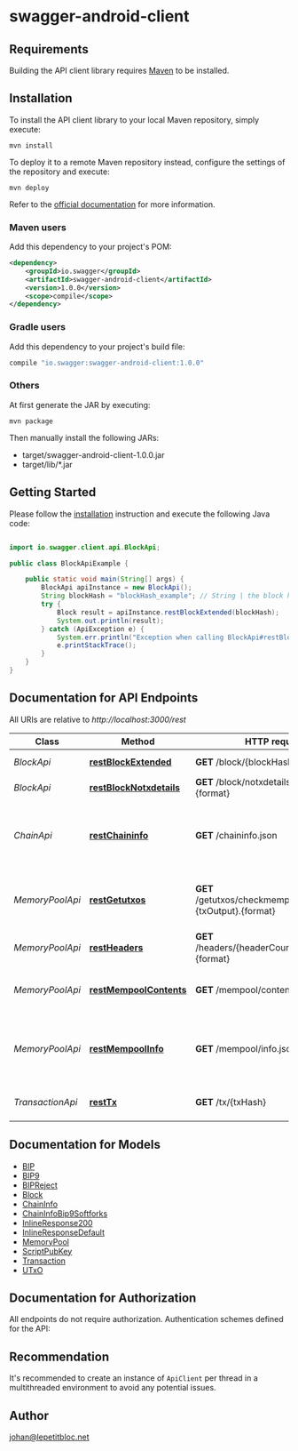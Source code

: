 # swagger-android-client

## Requirements

Building the API client library requires [Maven](https://maven.apache.org/) to be installed.

## Installation

To install the API client library to your local Maven repository, simply execute:

```shell
mvn install
```

To deploy it to a remote Maven repository instead, configure the settings of the repository and execute:

```shell
mvn deploy
```

Refer to the [official documentation](https://maven.apache.org/plugins/maven-deploy-plugin/usage.html) for more information.

### Maven users

Add this dependency to your project's POM:

```xml
<dependency>
    <groupId>io.swagger</groupId>
    <artifactId>swagger-android-client</artifactId>
    <version>1.0.0</version>
    <scope>compile</scope>
</dependency>
```

### Gradle users

Add this dependency to your project's build file:

```groovy
compile "io.swagger:swagger-android-client:1.0.0"
```

### Others

At first generate the JAR by executing:

    mvn package

Then manually install the following JARs:

* target/swagger-android-client-1.0.0.jar
* target/lib/*.jar

## Getting Started

Please follow the [installation](#installation) instruction and execute the following Java code:

```java

import io.swagger.client.api.BlockApi;

public class BlockApiExample {

    public static void main(String[] args) {
        BlockApi apiInstance = new BlockApi();
        String blockHash = "blockHash_example"; // String | the block hash
        try {
            Block result = apiInstance.restBlockExtended(blockHash);
            System.out.println(result);
        } catch (ApiException e) {
            System.err.println("Exception when calling BlockApi#restBlockExtended");
            e.printStackTrace();
        }
    }
}

```

## Documentation for API Endpoints

All URIs are relative to *http://localhost:3000/rest*

Class | Method | HTTP request | Description
------------ | ------------- | ------------- | -------------
*BlockApi* | [**restBlockExtended**](docs/BlockApi.md#restBlockExtended) | **GET** /block/{blockHash} | Get block by hash.
*BlockApi* | [**restBlockNotxdetails**](docs/BlockApi.md#restBlockNotxdetails) | **GET** /block/notxdetails/{blockHash}.{format} | Get block by hash.
*ChainApi* | [**restChaininfo**](docs/ChainApi.md#restChaininfo) | **GET** /chaininfo.json | Returns various state info regarding block chain processing.
*MemoryPoolApi* | [**restGetutxos**](docs/MemoryPoolApi.md#restGetutxos) | **GET** /getutxos/checkmempool/{txHash}-{txOutput}.{format} | Returns Unspent Transaction (TX) Outputs
*MemoryPoolApi* | [**restHeaders**](docs/MemoryPoolApi.md#restHeaders) | **GET** /headers/{headerCount}/{blockHash}.{format} | Returns headers.
*MemoryPoolApi* | [**restMempoolContents**](docs/MemoryPoolApi.md#restMempoolContents) | **GET** /mempool/contents.json | Returns transactions in the TX mempool.
*MemoryPoolApi* | [**restMempoolInfo**](docs/MemoryPoolApi.md#restMempoolInfo) | **GET** /mempool/info.json | Returns various information about the TX mempool.
*TransactionApi* | [**restTx**](docs/TransactionApi.md#restTx) | **GET** /tx/{txHash} | Get transaction by hash.


## Documentation for Models

 - [BIP](docs/BIP.md)
 - [BIP9](docs/BIP9.md)
 - [BIPReject](docs/BIPReject.md)
 - [Block](docs/Block.md)
 - [ChainInfo](docs/ChainInfo.md)
 - [ChainInfoBip9Softforks](docs/ChainInfoBip9Softforks.md)
 - [InlineResponse200](docs/InlineResponse200.md)
 - [InlineResponseDefault](docs/InlineResponseDefault.md)
 - [MemoryPool](docs/MemoryPool.md)
 - [ScriptPubKey](docs/ScriptPubKey.md)
 - [Transaction](docs/Transaction.md)
 - [UTxO](docs/UTxO.md)


## Documentation for Authorization

All endpoints do not require authorization.
Authentication schemes defined for the API:

## Recommendation

It's recommended to create an instance of `ApiClient` per thread in a multithreaded environment to avoid any potential issues.

## Author

johan@lepetitbloc.net

